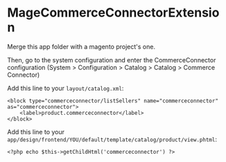 # MageCommerceConnectorExtension

Merge this app folder with a magento project's one.

Then, go to the system configuration and enter the CommerceConnector configuration (System > Configuration > Catalog > Catalog > Commerce Connector)

Add this line to your `layout/catalog.xml`:

    <block type="commerceconnector/listSellers" name="commerceconnector" as="commerceconnector">
        <label>product.commerceconnector</label>
    </block>


Add this line to your `app/design/frontend/YOU/default/template/catalog/product/view.phtml`:

    <?php echo $this->getChildHtml('commerceconnector') ?>
